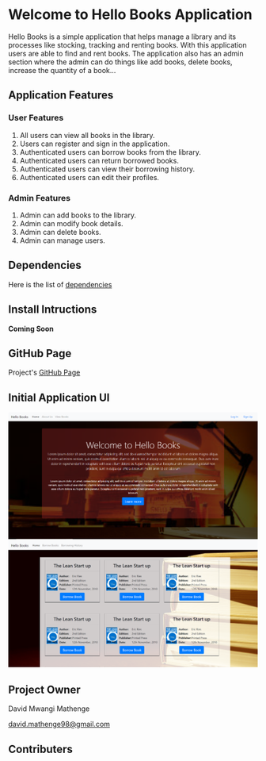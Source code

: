 # Welcome to Hello Books Application

Hello Books is a simple application that helps manage a library and its processes like stocking, tracking and renting books. With this application users are able to find and rent books. The application also has an admin section where the admin can do things like add books, delete books, increase the quantity of a book...

## Application Features
### User Features
1. All users can view all books in the library.
2. Users can register and sign in the application.
3. Authenticated users can borrow books from the library.
4. Authenticated users can return borrowed books.
5. Authenticated users can view their borrowing history.
6. Authenticated users can edit their profiles.

### Admin Features
1. Admin can add books to the library.
2. Admin can modify book details.
3. Admin can delete books.
4. Admin can manage users.

## Dependencies

Here is the list of [dependencies](https://github.com/brandeddavid/Hello-Books/blob/master/requirements.txt)

## Install Intructions

**Coming Soon**

## GitHub Page

Project's [GitHub Page](https://brandeddavid.github.io/Hello-Books/)

## Initial Application UI

![Index Page](https://github.com/brandeddavid/Hello-Books/blob/master/designs/UI/screenshots/index.PNG "Index Page")
![Borrow Books](https://github.com/brandeddavid/Hello-Books/blob/master/designs/UI/screenshots/borrow.PNG "Borrow Book")

## Project Owner

David Mwangi Mathenge

[david.mathenge98@gmail.com](mailto:david.mathenge98@gmail.com)

## Contributers
